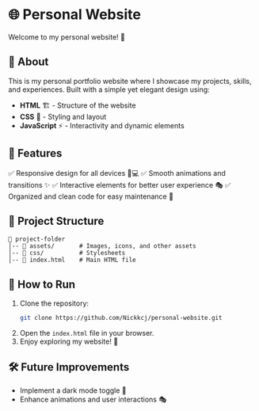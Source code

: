 # 🌐 Personal Website

Welcome to my personal website! 🚀

## 📌 About
This is my personal portfolio website where I showcase my projects, skills, and experiences. Built with a simple yet elegant design using:

- **HTML** 🏗️ - Structure of the website
- **CSS** 🎨 - Styling and layout
- **JavaScript** ⚡ - Interactivity and dynamic elements

## 🎯 Features
✅ Responsive design for all devices 📱💻
✅ Smooth animations and transitions ✨
✅ Interactive elements for better user experience 🎭
✅ Organized and clean code for easy maintenance 🧹

## 📂 Project Structure
```
📁 project-folder
│-- 📂 assets/       # Images, icons, and other assets
│-- 📂 css/          # Stylesheets
│-- 📄 index.html    # Main HTML file
```

## 🚀 How to Run
1. Clone the repository:
   ```bash
   git clone https://github.com/Nickkcj/personal-website.git
   ```
2. Open the `index.html` file in your browser.
3. Enjoy exploring my website! 🎉

## 🛠️ Future Improvements
- Implement a dark mode toggle 🌙
- Enhance animations and user interactions 🎭

